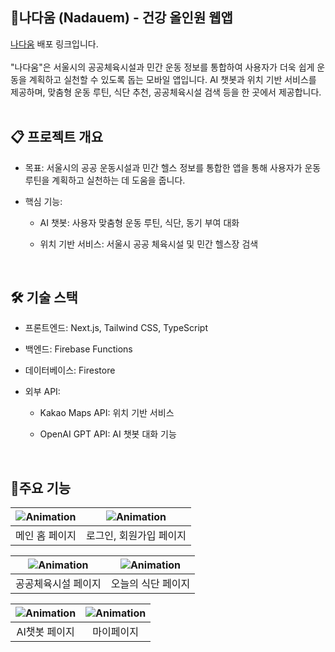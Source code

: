 ## 🌱나다움 (Nadauem) - 건강 올인원 웹앱
[나다움](https://nadaum.vercel.app/) 배포 링크입니다.
<br/>
<br/>
"나다움"은 서울시의 공공체육시설과 민간 운동 정보를 통합하여 사용자가 더욱 쉽게 운동을 계획하고 실천할 수 있도록 돕는 모바일 앱입니다. AI 챗봇과 위치 기반 서비스를 제공하며, 맞춤형 운동 루틴, 식단 추천, 공공체육시설 검색 등을 한 곳에서 제공합니다.
<br />
<br />
## 📋 프로젝트 개요
- 목표: 서울시의 공공 운동시설과 민간 헬스 정보를 통합한 앱을 통해 사용자가 운동 루틴을 계획하고 실천하는 데 도움을 줍니다.

- 핵심 기능:

  - AI 챗봇: 사용자 맞춤형 운동 루틴, 식단, 동기 부여 대화

  - 위치 기반 서비스: 서울시 공공 체육시설 및 민간 헬스장 검색
<br />

## 🛠️ 기술 스택
- 프론트엔드: Next.js, Tailwind CSS, TypeScript

- 백엔드: Firebase Functions

- 데이터베이스: Firestore

- 외부 API:

  - Kakao Maps API: 위치 기반 서비스

  - OpenAI GPT API: AI 챗봇 대화 기능
<br />

## :closed_book:주요 기능

| ![Animation](https://github.com/user-attachments/assets/41c3bebc-d1a8-4578-974c-44d78c399df9) |![Animation](https://github.com/user-attachments/assets/c6f0b2d3-3414-42c0-b9e4-2eb44bfb424e)|
|:--------------------:|:--------------------:|
| 메인 홈 페이지 | 로그인, 회원가입 페이지 | 

| ![Animation](https://github.com/user-attachments/assets/e759ba8b-609c-4382-9fb4-cf6b026b017b)|![Animation](https://github.com/user-attachments/assets/13c3f57d-e822-4598-a7a1-ef91c22dd86d)|
|:--------------------:|:--------------------:|
| 공공체육시설 페이지 | 오늘의 식단 페이지 | 

| ![Animation](https://github.com/user-attachments/assets/9cd0cda4-d8ce-47a8-ba85-6eabbba143c2)|![Animation](https://github.com/user-attachments/assets/9e5cf35d-a1ca-4ea2-965a-f89b091f312f)|
|:--------------------:|:--------------------:|
| AI챗봇 페이지 | 마이페이지 |
